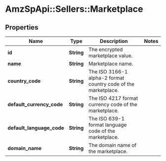 # AmzSpApi::Sellers::Marketplace

## Properties
Name | Type | Description | Notes
------------ | ------------- | ------------- | -------------
**id** | **String** | The encrypted marketplace value. | 
**name** | **String** | Marketplace name. | 
**country_code** | **String** | The ISO 3166-1 alpha-2 format country code of the marketplace. | 
**default_currency_code** | **String** | The ISO 4217 format currency code of the marketplace. | 
**default_language_code** | **String** | The ISO 639-1 format language code of the marketplace. | 
**domain_name** | **String** | The domain name of the marketplace. | 

